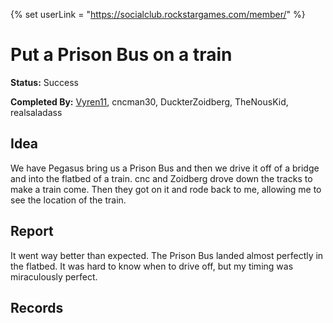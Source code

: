 <script>
$('span').replaceWith(function() {
    var url = $.trim($(this).text());
    return '<a href="' + url + '" target="_blank">' + url + '</a>';
});
</script>
{% set userLink = "https://socialclub.rockstargames.com/member/" %}
# Put a Prison Bus on a train

**Status:** Success

**Completed By:** <a href='{{ userLink }}vyren11'>Vyren11</a>, <span>cncman30</span>, <span>DuckterZoidberg</span>, <span>TheNousKid</span>, <span>realsaladass</span>

## Idea
We have Pegasus bring us a Prison Bus and then we drive it off of a bridge and into the flatbed of a train. cnc and Zoidberg drove down the tracks to make a train come. Then they got on it and rode back to me, allowing me to see the location of the train. 

## Report
It went way better than expected. The Prison Bus landed almost perfectly in the flatbed. It was hard to know when to drive off, but my timing was miraculously perfect. 

## Records
<!-- add footage from the Rockstar Editor and/or some photos from Snapmatic -->

<!--
<div class="img">
  <a target="_blank" href="fjords.jpg">
    <img src="fjords.jpg" alt="Fjords" width="300" height="200">
  </a>
  <div class="desc">Add a description of the image here</div>
</div>

<div class="img">
  <a target="_blank" href="forest.jpg">
    <img src="forest.jpg" alt="Forest" width="300" height="200">
  </a>
  <div class="desc">Add a description of the image here</div>
</div>

<div class="img">
  <a target="_blank" href="lights.jpg">
    <img src="lights.jpg" alt="Northern Lights" width="300" height="200">
  </a>
  <div class="desc">Add a description of the image here</div>
</div>

<div class="img">
  <a target="_blank" href="mountains.jpg">
    <img src="mountains.jpg" alt="Mountains" width="300" height="200">
  </a>
  <div class="desc">Add a description of the image here</div>
</div>
-->